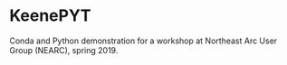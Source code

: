 # KeenePYT
Conda and Python demonstration for a workshop at Northeast Arc User Group (NEARC), spring 2019.
